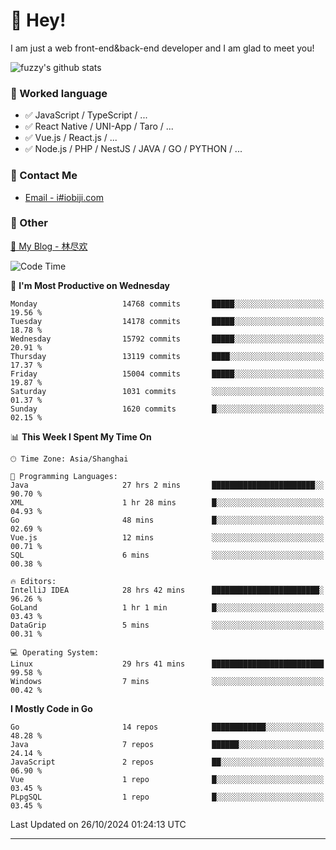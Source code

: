 # 👋 Hey!

I am just a web front-end&back-end developer and I am glad to meet you!

![fuzzy's github stats](https://github-readme-stats.vercel.app/api?username=JaydenForYou&&show_icons=true&&title_color=1abc9c&&icon_color=1abc9c)


### 📝 Worked language

- ✅ JavaScript / TypeScript / ...
- ✅ React Native / UNI-App / Taro / ...
- ✅ Vue.js / React.js / ...
- ✅ Node.js / PHP / NestJS / JAVA / GO / PYTHON / ...

### 📮 Contact Me

- [Email - i#iobiji.com](mailto:i@iobiji.com)


### 🤪 Other

[📌 My Blog - 林尽欢](https://iobiji.com)

<!--START_SECTION:waka-->
![Code Time](http://img.shields.io/badge/Code%20Time-1%2C162%20hrs%2011%20mins-blue)

📅 **I'm Most Productive on Wednesday** 

```text
Monday                   14768 commits       █████░░░░░░░░░░░░░░░░░░░░   19.56 % 
Tuesday                  14178 commits       █████░░░░░░░░░░░░░░░░░░░░   18.78 % 
Wednesday                15792 commits       █████░░░░░░░░░░░░░░░░░░░░   20.91 % 
Thursday                 13119 commits       ████░░░░░░░░░░░░░░░░░░░░░   17.37 % 
Friday                   15004 commits       █████░░░░░░░░░░░░░░░░░░░░   19.87 % 
Saturday                 1031 commits        ░░░░░░░░░░░░░░░░░░░░░░░░░   01.37 % 
Sunday                   1620 commits        █░░░░░░░░░░░░░░░░░░░░░░░░   02.15 % 
```


📊 **This Week I Spent My Time On** 

```text
🕑︎ Time Zone: Asia/Shanghai

💬 Programming Languages: 
Java                     27 hrs 2 mins       ███████████████████████░░   90.70 % 
XML                      1 hr 28 mins        █░░░░░░░░░░░░░░░░░░░░░░░░   04.93 % 
Go                       48 mins             █░░░░░░░░░░░░░░░░░░░░░░░░   02.69 % 
Vue.js                   12 mins             ░░░░░░░░░░░░░░░░░░░░░░░░░   00.71 % 
SQL                      6 mins              ░░░░░░░░░░░░░░░░░░░░░░░░░   00.38 % 

🔥 Editors: 
IntelliJ IDEA            28 hrs 42 mins      ████████████████████████░   96.26 % 
GoLand                   1 hr 1 min          █░░░░░░░░░░░░░░░░░░░░░░░░   03.43 % 
DataGrip                 5 mins              ░░░░░░░░░░░░░░░░░░░░░░░░░   00.31 % 

💻 Operating System: 
Linux                    29 hrs 41 mins      █████████████████████████   99.58 % 
Windows                  7 mins              ░░░░░░░░░░░░░░░░░░░░░░░░░   00.42 % 
```

**I Mostly Code in Go** 

```text
Go                       14 repos            ████████████░░░░░░░░░░░░░   48.28 % 
Java                     7 repos             ██████░░░░░░░░░░░░░░░░░░░   24.14 % 
JavaScript               2 repos             ██░░░░░░░░░░░░░░░░░░░░░░░   06.90 % 
Vue                      1 repo              █░░░░░░░░░░░░░░░░░░░░░░░░   03.45 % 
PLpgSQL                  1 repo              █░░░░░░░░░░░░░░░░░░░░░░░░   03.45 % 
```




 Last Updated on 26/10/2024 01:24:13 UTC
<!--END_SECTION:waka-->
---
